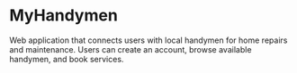 # MyHandymen
Web application that connects users with local handymen for home repairs and maintenance. Users can create an account, browse available handymen, and book services.
